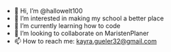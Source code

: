 - 👋 Hi, I’m @hallowelt100
- 👀 I’m interested in making my school a better place
- 🌱 I’m currently learning how to code
- 💞️ I’m looking to collaborate on MaristenPlaner
- 📫 How to reach me: kayra.gueler32@gmail.com

<!---
hallowelt100/hallowelt100 is a ✨ special ✨ repository because its `README.md` (this file) appears on your GitHub profile.
You can click the Preview link to take a look at your changes.
--->
